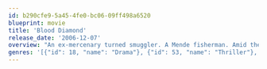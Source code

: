 ```yaml
---
id: b290cfe9-5a45-4fe0-bc06-09ff498a6520
blueprint: movie
title: 'Blood Diamond'
release_date: '2006-12-07'
overview: "An ex-mercenary turned smuggler. A Mende fisherman. Amid the explosive civil war overtaking 1999 Sierra Leone, these men join for two desperate missions: recovering a rare pink diamond of immense value and rescuing the fisherman's son conscripted as a child soldier into the brutal rebel forces ripping a swath of torture and bloodshed countrywide."
genres: '[{"id": 18, "name": "Drama"}, {"id": 53, "name": "Thriller"}, {"id": 28, "name": "Action"}]'
---
```

